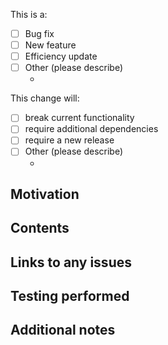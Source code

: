 <!---
Please add a title which is a concise description of what you are doing,
e.g. 'Fix bug with numpy import in pycbc_coinc_findtrigs'
--->

<!---
This is a (first attempt at a) template for PyCBC pull requests.
- Please add sufficient details so that people looking back at the request with no context around the work
can understand the changes.
- To choose reviewers, please look at the git blame for the code you are changing (if applicable),
or discuss in the gwastro slack.
- Please add labels as appropriate
-->

<!--- Some basic info about the change --->
This is a:
- [ ] Bug fix
- [ ] New feature
- [ ] Efficiency update
- [ ] Other (please describe)
   - <description>

This change will:
- [ ] break current functionality
- [ ] require additional dependencies
- [ ] require a new release
- [ ] Other (please describe)
   - <description>

## Motivation
<!--- Describe why your changes are being made -->

## Contents
<!--- Describe your changes, this doesnt need to be line-by-line,
but rather a general discussion of the methods chosen -->

## Links to any issues

## Testing performed
<!--- Describe tests for the code changes, either already performed or to be performed -->

## Additional notes
<!--- Anything which does not fit in the above sections -->
